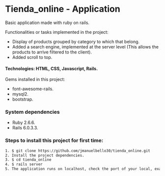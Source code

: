 # Tienda_online - Application

Basic application made with ruby on rails.

Functionalities or tasks implemented in the project:
   - Display of products grouped by category to which that belong.
   - Added a search engine, implemented at the server level (This allows the products to arrive filtered to the
    client).
   - Added scroll to top.

#### Technologies: HTML, CSS, Javascript, Rails.

Gems installed in this project:
   - font-awesome-rails.
   - mysql2.
   - bootstrap.

### System dependencies
   - Ruby 2.6.6.
   - Rails 6.0.3.3.

### Steps to install this project for first time: 

```sh
1. $ git clone https://github.com/jmanuelbello30/tienda_online.git
2. Install the project dependencies.
3. $ cd tienda_online
4. $ rails server 
5. The application runs on localhost, check the port of your local, example: http://localhost:3000/
```
